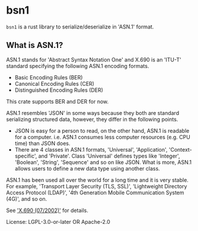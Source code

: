 # bsn1

`bsn1` is a rust library to serialize/deserialize in 'ASN.1' format.

## What is ASN.1?

ASN.1 stands for 'Abstract Syntax Notation One' and X.690 is an 'ITU-T' standard specifying
the following ASN.1 encoding formats.

- Basic Encoding Rules (BER)
- Canonical Encoding Rules (CER)
- Distinguished Encoding Rules (DER)

This crate supports BER and DER for now.

ASN.1 resembles 'JSON' in some ways because they both are standard serializing structured data,
however, they differ in the following points.

- JSON is easy for a person to read, on the other hand, ASN.1 is readable for a computer.
  i.e. ASN.1 consumes less computer resources (e.g. CPU time) than JSON does.
- There are 4 classes in ASN.1 formats, 'Universal', 'Application', 'Context-specific',
  and 'Private'.
  Class 'Universal' defines types like 'Integer', 'Boolean', 'String', 'Sequence' and so on
  like JSON. What is more, ASN.1 allows users to define a new data type using another class.

ASN.1 has been used all over the world for a long time and it is very stable. For example,
'Transport Layer Security (TLS, SSL)', 'Lightweight Directory Access Protocol (LDAP)',
'4th Generation Mobile Communication System (4G)', and so on.

See ['X.690 (07/2002)'] for details.

['X.690 (07/2002)']: https://www.itu.int/ITU-T/studygroups/com17/languages/X.690-0207.pdf

License: LGPL-3.0-or-later OR Apache-2.0
